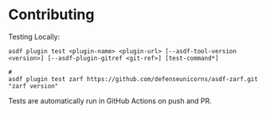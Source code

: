 # Contributing

Testing Locally:

```shell
asdf plugin test <plugin-name> <plugin-url> [--asdf-tool-version <version>] [--asdf-plugin-gitref <git-ref>] [test-command*]

#
asdf plugin test zarf https://github.com/defenseunicorns/asdf-zarf.git "zarf version"
```

Tests are automatically run in GitHub Actions on push and PR.
